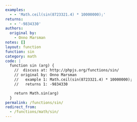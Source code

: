 ```yaml
---
examples:
  - - 'Math.ceil(sin(8723321.4) * 10000000);'
returns:
  - - '-9834330'
authors:
  original by:
    - Onno Marsman
notes: []
layout: function
function: sin
category: math
code: |
  function sin (arg) {
    //  discuss at: http://phpjs.org/functions/sin/
    // original by: Onno Marsman
    //   example 1: Math.ceil(sin(8723321.4) * 10000000);
    //   returns 1: -9834330

    return Math.sin(arg)
  }
permalink: /functions/sin/
redirect_from:
  - /functions/math/sin/
---
```


<!-- WARNING! This file is auto generated by `npm run web:inject`, do not edit by hand -->
